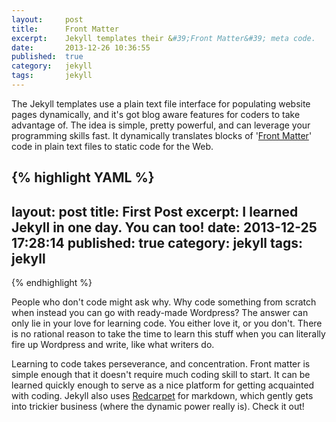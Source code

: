 ```yaml
---
layout:     post
title:      Front Matter
excerpt:    Jekyll templates their &#39;Front Matter&#39; meta code.
date:       2013-12-26 10:36:55
published:  true
category:   jekyll
tags:       jekyll
---
```


The Jekyll templates use a plain text file interface for populating website pages dynamically, and it&#39;s got blog aware features for coders to take advantage of. The idea is simple, pretty powerful, and can leverage your programming skills fast. It dynamically translates blocks of &#39;[Front Matter][front-matter]&#39; code in plain text files to static code for the Web.

{% highlight YAML %}
---
layout: post
title: First Post
excerpt: I learned Jekyll in one day. You can too!
date: 2013-12-25 17:28:14
published: true
category: jekyll
tags: jekyll
---
{% endhighlight %}

People who don&#39;t code might ask why. Why code something from scratch when instead you can go with ready-made Wordpress? The answer can only lie in your love for learning code. You either love it, or you don&#39;t. There is no rational reason to take the time to learn this stuff when you can literally fire up Wordpress and write, like what writers do.

Learning to code takes perseverance, and concentration. Front matter is simple enough that it doesn&#39;t require much coding skill to start. It can be learned quickly enough to serve as a nice platform for getting acquainted with coding. Jekyll also uses [Redcarpet][red-carpet] for markdown, which gently gets into trickier business (where the dynamic power really is). Check it out!

[red-carpet]: https://github.com/vmg/redcarpet
[front-matter]: http://jekyllrb.com/docs/frontmatter/
